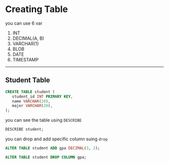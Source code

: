 # Creating Table

you can use 6 var
1. INT
2. DECIMAL(A, B)
3. VARCHAR(1)
4. BLOB
5. DATE
6. TIMESTAMP

***

## Student Table
```sql
CREATE TABLE student (
   student_id INT PRIMARY KEY,
   name VARCHAR(20),
   major VARCHAR(20),
);
```

you can see the table using ```DESCRIBE```

```sql
DESCRIBE student;
```

you can drop and add specific column suing ```drop```

```sql
ALTER TABLE student ADD gpa DECIMAL(3, 2);
```

```sql
ALTER TABLE student DROP COLUMN gpa;
```
